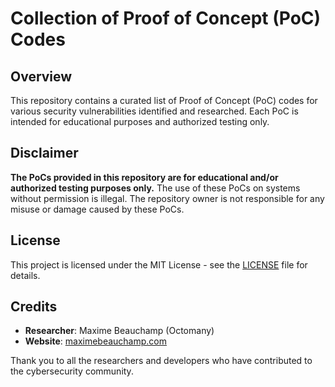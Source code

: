 # Collection of Proof of Concept (PoC) Codes

## Overview
This repository contains a curated list of Proof of Concept (PoC) codes for various security vulnerabilities identified and researched. Each PoC is intended for educational purposes and authorized testing only.

## Disclaimer
**The PoCs provided in this repository are for educational and/or authorized testing purposes only.** The use of these PoCs on systems without permission is illegal. The repository owner is not responsible for any misuse or damage caused by these PoCs.

## License
This project is licensed under the MIT License - see the [LICENSE](LICENSE) file for details.

## Credits
- **Researcher**: Maxime Beauchamp (Octomany)
- **Website**: [maximebeauchamp.com](https://www.maximebeauchamp.com)

Thank you to all the researchers and developers who have contributed to the cybersecurity community.

